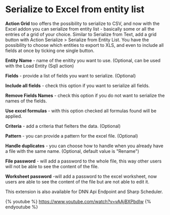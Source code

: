 # Serialize to Excel from entity list

**Action Grid** too offers the possibility to serialize to CSV, and now with the Excel addon you can serialize from entity list - basically some or all the entries of a grid of your choice. Similar to Serialize from Text, add a grid button with Action Serialize > Serialize from Entity List. You have the possibility to choose which entities to export to XLS, and even to include all fields at once by ticking one single button. 

**Entity Name** - name of the enitity you want to use. (Optional, can be used with the Load Entity (Sql) action)

**Fields** - provide a list of fields you want to serialize. (Optional)

**Include all fields** - check this option if you want to serialize all fields.

**Remove Fields Names** - check this option if you do not want to serialize the names of the fields.

**Use excel formulas** - with this option checked all formulas found will be applied.

**Criteria** - add a criteria that fielters the data. (Optional)

**Pattern** - you can provide a pattern for the excel file. (Optional)

**Handle duplicates** - you can choose how to handle when you already have a file with the same name. (Optional, default value is "Rename")

**File password** - will add a password to the whole file, this way other users will not be able to see the content of the file.

**Worksheet password** -will add a password to the excel worksheet, now users are able to see the content of the file but are not able to edit it.

This extension is also available for DNN Api Endpoint and Sharp Scheduler. 

{% youtube %} https://www.youtube.com/watch?v=vAAjBXPbdIw {% endyoutube %}
